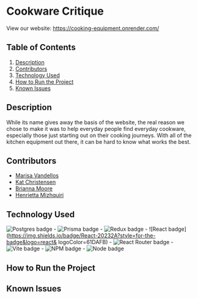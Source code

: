 # Cookware Critique  
View our website: https://cooking-equipment.onrender.com/  

## Table of Contents 
1. [Description](https://github.com/muabria/Capstone/tree/readme?tab=readme-ov-file#description)  
2. [Contributors](https://github.com/muabria/Capstone/tree/readme?tab=readme-ov-file#contributors)  
3. [Technology Used](https://github.com/muabria/Capstone/tree/readme?tab=readme-ov-file#technology-used)  
4. [How to Run the Project](https://github.com/muabria/Capstone/tree/readme?tab=readme-ov-file#how-to-run-the-project)  
5. [Known Issues](https://github.com/muabria/Capstone/tree/readme?tab=readme-ov-file#known-issues)  

## Description  
While its name gives away the basis of the website, the real reason we chose to make it was to help everyday people find everyday cookware, especially those just starting out on their cooking journeys. With all of the kitchen equipment out there, it can be hard to know what works the best.

## Contributors
- [Marisa Vandellos](https://github.com/mvandell)
- [Kat Christensen](https://github.com/katc336)
- [Brianna Moore](https://github.com/muabria)
- [Henrietta Mizhquiri](https://github.com/mizhenn)

## Technology Used
![Postgres badge](https://img.shields.io/badge/PostgreSQL-316192?style=for-the-badge&logo=postgresql&logoColor=white) - ![Prisma badge](https://img.shields.io/badge/Prisma-3982CE?style=for-the-badge&logo=Prisma&logoColor=white) - ![Redux badge](https://img.shields.io/badge/Redux-593D88?style=for-the-badge&logo=redux&logoColor=white) - ![React badge](https://img.shields.io/badge/React-20232A?style=for-the-badge&logo=react& logoColor=61DAFB) - ![React Router badge](https://img.shields.io/badge/React_Router-CA4245?style=for-the-badge&logo=react-router&logoColor=white) - ![Vite badge](https://img.shields.io/badge/Vite-B73BFE?style=for-the-badge&logo=vite&logoColor=FFD62E) - ![NPM badge](https://img.shields.io/badge/npm-CB3837?style=for-the-badge&logo=npm&logoColor=white) - ![Node badge](https://img.shields.io/badge/Node%20js-339933?style=for-the-badge&logo=nodedotjs&logoColor=white)

## How to Run the Project


## Known Issues

